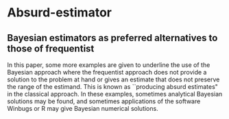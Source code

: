 # Absurd-estimator
## Bayesian estimators as preferred  alternatives  to  those of frequentist
In this paper, some more examples are given to underline the use of the Bayesian approach where the frequentist approach does not provide a solution to the problem at hand or gives an estimate that does not preserve the range of the estimand. This is known as ``producing absurd estimates" in the classical approach. In these examples, sometimes analytical Bayesian solutions may be found, and sometimes applications of the software Winbugs or R may give Bayesian numerical solutions.
